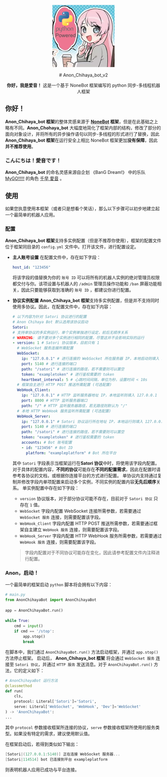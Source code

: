 <p align="center">
    <img src="./logo.png" width="200" height="200">
</p>
<div align="center">
# Anon_Chihaya_bot_v2

**你好，我是爱音！**
这是一个基于 NoneBot 框架编写的 python 同步-多线程机器人框架
</div>

## 你好！

**Anon_Chihaya_bot 框架**的整体灵感来源于 **[NoneBot](https://github.com/nonebot/nonebot2/tree/master) 框架**，但是在此基础之上略有不同。**Anon_Chohaya_bot** 大幅度地简化了框架内部的结构，修改了部分的面向对象设计，并将所有的异步操作语句以同步-多线程的形式进行了替换，因此 **Anon_Chihaya_bot 框架**在运行安全上相比 NoneBot 框架更加**没有保障**，因此**并不推荐使用**。

### こんにちは！愛音です！

**Anon_Chihaya_bot** 的命名灵感来源自企划 《BanG Dream!》 中的乐队 [MyGO!!!!!](https://zh.moegirl.org.cn/MyGO!!!!!) 的角色 [千早 愛音](https://zh.moegirl.org.cn/%E5%8D%83%E6%97%A9%E7%88%B1%E9%9F%B3) 。

## 使用

如果您执意使用本框架（或者只是想看个笑话），那么以下步骤可以初步地建立起一个最简单的机器人应用。

### 配置

**Anon_Chihaya_bot 框架**支持多实例配置（但是不推荐你使用），框架的配置文件位于框架同目录的 `config.yml` 文件中。打开该文件，进行配置设定。

- **主人账号设置**
    在配置文件中，存在如下字段：
    ```yaml
    host_id: "123456"
    ```
    将该字段的值替换为你的 `账号 ID` 可以将所有的机器人实例的绝对管理员权限都交付与你。该项设置与机器人的 `/admin` 管理员操作功能和 `/ban` 屏蔽功能相关，因此只要能够获取到准确的 `账号 ID` ，都建议你进行配置。

- **协议实例配置**
    **Anon_Chihaya_bot 框架**支持多实例配置，但是并不支持同时使用多协议。因此，在配置文件中，存在如下内容：
    ```yaml
    # 以下内容为针对 Satori 协议进行的配置
    # Anon Chihaya Bot 默认选用该协议启动
    Satori:
    # 支持单协议的多实例运行，单个实例单独进行设定，前后无顺序关系
    # WARNING: 请不要对多个实例进行相同的配置，尽管这并不会影响实际的运行
    - version: 1 # Satori 协议版本，目前只有 1
      # WebSocket 服务连接所需配置
      WebSocket:
        ip: "127.0.0.1" # 进行连接的 WebSocket 所在服务器 IP，本地启动则填入 127.0.0.1
        port: 5140 # 进行连接的端口
        path: "/satori" # 进行连接的路径，若不需要则可以置空
        token: "exampletoken" # 进行鉴权需要的 token
        heartbeat_interval: 5 # 心跳时间间隔，单位为秒，设置时间 < 10s
      # 框架自主进行 HTTP POST 推送所需配置 (可选配置)
      WebHook_Client:
        ip: "127.0.0.1" # HTTP 监听服务器地址 IP，本地监听则填入 127.0.0.1
        port: 8800 # HTTP 监听服务器端口
        path: "/" # HTTP 监听服务器路径，若无路径则默认为 "/"
      # 本地 HTTP WebHook 服务监听所需配置 (可选配置)
      WebHook_Server:
        ip: "127.0.0.1" # Satori 协议运行所在地址 IP，本地运行则填入 127.0.0.1
        port: 5140 # 进行连接的端口
        path: "/satori" # 进行连接的路径，若不需要则可以置空
        token: "exampletoken" # 进行鉴权需要的 token
        accounts: # Bot 账号配置
        - id: "123456" # Bot ID
          platform: "exampleplatform" # Bot 所在平台
    ```
    其中 `Satori` 字段表示当框架运行在**Satori 协议**中时，将使用该字段内配置。对于具体的配置内容，**不同的协议**可能存在**不同的配置需求**，因此在配置时请参考各协议的文档，或根据你连接平台的方式进行配置。
    单协议内支持通过复制并修改字段内单项配置来启动多个实例，不同实例的配置内容**无先后顺序**关系。
    单实例配置中存在如下字段：

    - `version` 协议版本，对于部分协议可能不存在，目前对于 `Satori 协议` 只存在 `1` 值。
    - `WebSocket` 字段内配置 WebSocket 连接所需参数，若需要通过 `WebSocket 服务` 连接，则需要配置该字段。
    - `WebHook_Client` 字段内配置 HTTP POST 推送所需参数，若需要通过框架自主建立 `WebHook 服务` 连接，则需要配置该字段。
    - `WebHook_Server` 字段内配置 HTTP WebHook 服务所需参数，若需要通过 `WebHook 服务` 连接，则需要配置该字段。

    >字段内配置对于不同协议可能存在变化，因此请参考配置文件内注释进行配置。

### Anon，启动！

一个最简单的框架启动 `python` 脚本将会拥有以下内容：

```python
# main.py
from AnonChihayaBot import AnonChihayaBot

app = AnonChihayaBot.run()

while True:
    cmd = input()
    if cmd == '/stop':
        app.stop()
        break
```

在脚本中，我们通过 `AnonChihayaBot.run()` 方法启动框架，并通过 `app.stop()` 方法停止框架。
启动后， **Anon_Chihaya_bot 框架** 将会通过 `WebSocket 服务` 连接至 `Satori 协议`，并通过 `HTTP 服务` 发送消息。对于 `AnonChihayaBot.run()` 方法，它的定义如下：
```python
# AnonChihayaBot 运行方法
@classmethod
def run(
    cls,
    protocol: Literal['Satori']='Satori',
    serve: Literal['WebSocket', 'WebHook', 'Dev']='WebSocket'
) -> 'AnonChihayaBot':
...
```
其中 `protocol` 参数接收框架所连接的协议，`serve` 参数接收框架所使用的服务类型。如果没有特定的需求，建议使用默认值。

在框架启动后，若得到类似如下输出：
```powershell
[Satori|(127.0.0.1:5140)] 正在连接 WebSocket 服务器...
[Satori|114514] bot 已连接到平台 exampleplatform
```
则表明机器人应用已成功与平台连接。